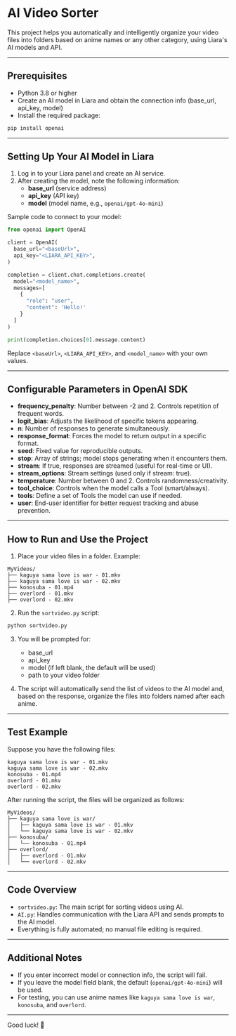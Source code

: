 # AI Video Sorter

This project helps you automatically and intelligently organize your video files into folders based on anime names or any other category, using Liara's AI models and API.

---

## Prerequisites

- Python 3.8 or higher
- Create an AI model in Liara and obtain the connection info (base_url, api_key, model)
- Install the required package:

```bash
pip install openai
```

---

## Setting Up Your AI Model in Liara

1. Log in to your Liara panel and create an AI service.
2. After creating the model, note the following information:
   - **base_url** (service address)
   - **api_key** (API key)
   - **model** (model name, e.g., `openai/gpt-4o-mini`)

Sample code to connect to your model:

```python
from openai import OpenAI

client = OpenAI(
  base_url="<baseUrl>",
  api_key="<LIARA_API_KEY>",
)

completion = client.chat.completions.create(
  model="<model_name>",
  messages=[
    {
      "role": "user",
      "content": 'Hello!'
    }
  ]
)

print(completion.choices[0].message.content)
```

Replace `<baseUrl>`, `<LIARA_API_KEY>`, and `<model_name>` with your own values.

---

## Configurable Parameters in OpenAI SDK

- **frequency_penalty**: Number between -2 and 2. Controls repetition of frequent words.
- **logit_bias**: Adjusts the likelihood of specific tokens appearing.
- **n**: Number of responses to generate simultaneously.
- **response_format**: Forces the model to return output in a specific format.
- **seed**: Fixed value for reproducible outputs.
- **stop**: Array of strings; model stops generating when it encounters them.
- **stream**: If true, responses are streamed (useful for real-time or UI).
- **stream_options**: Stream settings (used only if stream: true).
- **temperature**: Number between 0 and 2. Controls randomness/creativity.
- **tool_choice**: Controls when the model calls a Tool (smart/always).
- **tools**: Define a set of Tools the model can use if needed.
- **user**: End-user identifier for better request tracking and abuse prevention.

---

## How to Run and Use the Project

1. Place your video files in a folder. Example:

```
MyVideos/
├── kaguya sama love is war - 01.mkv
├── kaguya sama love is war - 02.mkv
├── konosuba - 01.mp4
├── overlord - 01.mkv
├── overlord - 02.mkv
```

2. Run the `sortvideo.py` script:

```bash
python sortvideo.py
```

3. You will be prompted for:
   - base_url
   - api_key
   - model (if left blank, the default will be used)
   - path to your video folder

4. The script will automatically send the list of videos to the AI model and, based on the response, organize the files into folders named after each anime.

---

## Test Example

Suppose you have the following files:

```
kaguya sama love is war - 01.mkv
kaguya sama love is war - 02.mkv
konosuba - 01.mp4
overlord - 01.mkv
overlord - 02.mkv
```

After running the script, the files will be organized as follows:

```
MyVideos/
├── kaguya sama love is war/
│   ├── kaguya sama love is war - 01.mkv
│   └── kaguya sama love is war - 02.mkv
├── konosuba/
│   └── konosuba - 01.mp4
├── overlord/
│   ├── overlord - 01.mkv
│   └── overlord - 02.mkv
```

---

## Code Overview

- `sortvideo.py`: The main script for sorting videos using AI.
- `AI.py`: Handles communication with the Liara API and sends prompts to the AI model.
- Everything is fully automated; no manual file editing is required.

---

## Additional Notes

- If you enter incorrect model or connection info, the script will fail.
- If you leave the model field blank, the default (`openai/gpt-4o-mini`) will be used.
- For testing, you can use anime names like `kaguya sama love is war`, `konosuba`, and `overlord`.

---

Good luck! 🚀 